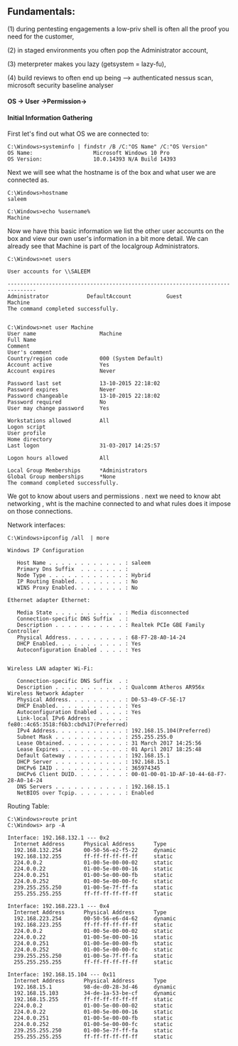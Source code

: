 ## Fundamentals:

\(1\) during pentesting engagements a low-priv shell is often all the proof you need for the customer,

\(2\) in staged environments you often pop the Administrator account,

\(3\) meterpreter makes you lazy \(getsystem = lazy-fu\),

\(4\) build reviews to often end up being --&gt; authenticated nessus scan, microsoft security baseline analyser

#### OS -&gt; User -&gt;Permission-&gt;

#### 

#### **Initial Information Gathering**

First let's find out what OS we are connected to:

```
C:\Windows>systeminfo | findstr /B /C:"OS Name" /C:"OS Version"
OS Name:                   Microsoft Windows 10 Pro
OS Version:                10.0.14393 N/A Build 14393
```

Next we will see what the hostname is of the box and what user we are connected as.

```
C:\Windows>hostname
saleem

C:\Windows>echo %username%
Machine
```

Now we have this basic information we list the other user accounts on the box and view our own user's information in a bit more detail. We can already see that Machine is part of the localgroup Administrators.

```
C:\Windows>net users

User accounts for \\SALEEM

-------------------------------------------------------------------------------
Administrator            DefaultAccount           Guest
Machine
The command completed successfully.


C:\Windows>net user Machine
User name                    Machine
Full Name
Comment
User's comment
Country/region code          000 (System Default)
Account active               Yes
Account expires              Never

Password last set            13-10-2015 22:18:02
Password expires             Never
Password changeable          13-10-2015 22:18:02
Password required            No
User may change password     Yes

Workstations allowed         All
Logon script
User profile
Home directory
Last logon                   31-03-2017 14:25:57

Logon hours allowed          All

Local Group Memberships      *Administrators
Global Group memberships     *None
The command completed successfully.
```

We got to know about users and permissions  . next we need to know abt networking , wht is the machine connected to and what rules does it impose on those connections.



Network interfaces:

```
C:\Windows>ipconfig /all  | more

Windows IP Configuration

   Host Name . . . . . . . . . . . . : saleem
   Primary Dns Suffix  . . . . . . . :
   Node Type . . . . . . . . . . . . : Hybrid
   IP Routing Enabled. . . . . . . . : No
   WINS Proxy Enabled. . . . . . . . : No

Ethernet adapter Ethernet:

   Media State . . . . . . . . . . . : Media disconnected
   Connection-specific DNS Suffix  . :
   Description . . . . . . . . . . . : Realtek PCIe GBE Family Controller
   Physical Address. . . . . . . . . : 68-F7-28-A0-14-24
   DHCP Enabled. . . . . . . . . . . : Yes
   Autoconfiguration Enabled . . . . : Yes
   
   
Wireless LAN adapter Wi-Fi:

   Connection-specific DNS Suffix  . :
   Description . . . . . . . . . . . : Qualcomm Atheros AR956x Wireless Network Adapter
   Physical Address. . . . . . . . . : D0-53-49-CF-5E-17
   DHCP Enabled. . . . . . . . . . . : Yes
   Autoconfiguration Enabled . . . . : Yes
   Link-local IPv6 Address . . . . . : fe80::4c65:3518:f6b3:cbd%17(Preferred)
   IPv4 Address. . . . . . . . . . . : 192.168.15.104(Preferred)
   Subnet Mask . . . . . . . . . . . : 255.255.255.0
   Lease Obtained. . . . . . . . . . : 31 March 2017 14:25:56
   Lease Expires . . . . . . . . . . : 01 April 2017 18:25:48
   Default Gateway . . . . . . . . . : 192.168.15.1
   DHCP Server . . . . . . . . . . . : 192.168.15.1
   DHCPv6 IAID . . . . . . . . . . . : 365974345
   DHCPv6 Client DUID. . . . . . . . : 00-01-00-01-1D-AF-10-44-68-F7-28-A0-14-24
   DNS Servers . . . . . . . . . . . : 192.168.15.1
   NetBIOS over Tcpip. . . . . . . . : Enabled
```

Routing Table:

```
C:\Windows>route print
C:\Windows> arp -A

Interface: 192.168.132.1 --- 0x2
  Internet Address      Physical Address      Type
  192.168.132.254       00-50-56-e2-f5-22     dynamic
  192.168.132.255       ff-ff-ff-ff-ff-ff     static
  224.0.0.2             01-00-5e-00-00-02     static
  224.0.0.22            01-00-5e-00-00-16     static
  224.0.0.251           01-00-5e-00-00-fb     static
  224.0.0.252           01-00-5e-00-00-fc     static
  239.255.255.250       01-00-5e-7f-ff-fa     static
  255.255.255.255       ff-ff-ff-ff-ff-ff     static

Interface: 192.168.223.1 --- 0x4
  Internet Address      Physical Address      Type
  192.168.223.254       00-50-56-e6-d4-62     dynamic
  192.168.223.255       ff-ff-ff-ff-ff-ff     static
  224.0.0.2             01-00-5e-00-00-02     static
  224.0.0.22            01-00-5e-00-00-16     static
  224.0.0.251           01-00-5e-00-00-fb     static
  224.0.0.252           01-00-5e-00-00-fc     static
  239.255.255.250       01-00-5e-7f-ff-fa     static
  255.255.255.255       ff-ff-ff-ff-ff-ff     static

Interface: 192.168.15.104 --- 0x11
  Internet Address      Physical Address      Type
  192.168.15.1          98-de-d0-28-3d-46     dynamic
  192.168.15.103        34-de-1a-53-be-cf     dynamic
  192.168.15.255        ff-ff-ff-ff-ff-ff     static
  224.0.0.2             01-00-5e-00-00-02     static
  224.0.0.22            01-00-5e-00-00-16     static
  224.0.0.251           01-00-5e-00-00-fb     static
  224.0.0.252           01-00-5e-00-00-fc     static
  239.255.255.250       01-00-5e-7f-ff-fa     static
  255.255.255.255       ff-ff-ff-ff-ff-ff     static
```





